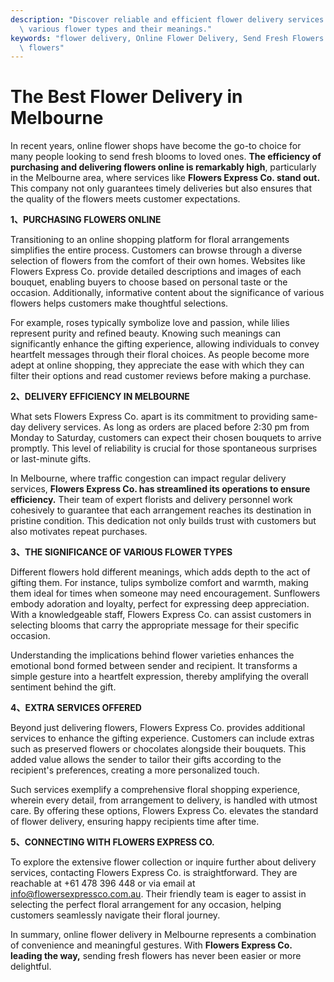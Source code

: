 ```yaml
---
description: "Discover reliable and efficient flower delivery services in Melbourne, featuring\
  \ various flower types and their meanings."
keywords: "flower delivery, Online Flower Delivery, Send Fresh Flowers in Melbourne, melbourne\
  \ flowers"
---
```

# The Best Flower Delivery in Melbourne

In recent years, online flower shops have become the go-to choice for many people looking to send fresh blooms to loved ones. **The efficiency of purchasing and delivering flowers online is remarkably high**, particularly in the Melbourne area, where services like **Flowers Express Co. stand out.** This company not only guarantees timely deliveries but also ensures that the quality of the flowers meets customer expectations.

**1、PURCHASING FLOWERS ONLINE**

Transitioning to an online shopping platform for floral arrangements simplifies the entire process. Customers can browse through a diverse selection of flowers from the comfort of their own homes. Websites like Flowers Express Co. provide detailed descriptions and images of each bouquet, enabling buyers to choose based on personal taste or the occasion. Additionally, informative content about the significance of various flowers helps customers make thoughtful selections.

For example, roses typically symbolize love and passion, while lilies represent purity and refined beauty. Knowing such meanings can significantly enhance the gifting experience, allowing individuals to convey heartfelt messages through their floral choices. As people become more adept at online shopping, they appreciate the ease with which they can filter their options and read customer reviews before making a purchase.

**2、DELIVERY EFFICIENCY IN MELBOURNE**

What sets Flowers Express Co. apart is its commitment to providing same-day delivery services. As long as orders are placed before 2:30 pm from Monday to Saturday, customers can expect their chosen bouquets to arrive promptly. This level of reliability is crucial for those spontaneous surprises or last-minute gifts. 

In Melbourne, where traffic congestion can impact regular delivery services, **Flowers Express Co. has streamlined its operations to ensure efficiency.** Their team of expert florists and delivery personnel work cohesively to guarantee that each arrangement reaches its destination in pristine condition. This dedication not only builds trust with customers but also motivates repeat purchases.

**3、THE SIGNIFICANCE OF VARIOUS FLOWER TYPES**

Different flowers hold different meanings, which adds depth to the act of gifting them. For instance, tulips symbolize comfort and warmth, making them ideal for times when someone may need encouragement. Sunflowers embody adoration and loyalty, perfect for expressing deep appreciation. With a knowledgeable staff, Flowers Express Co. can assist customers in selecting blooms that carry the appropriate message for their specific occasion.

Understanding the implications behind flower varieties enhances the emotional bond formed between sender and recipient. It transforms a simple gesture into a heartfelt expression, thereby amplifying the overall sentiment behind the gift.

**4、EXTRA SERVICES OFFERED**

Beyond just delivering flowers, Flowers Express Co. provides additional services to enhance the gifting experience. Customers can include extras such as preserved flowers or chocolates alongside their bouquets. This added value allows the sender to tailor their gifts according to the recipient's preferences, creating a more personalized touch. 

Such services exemplify a comprehensive floral shopping experience, wherein every detail, from arrangement to delivery, is handled with utmost care. By offering these options, Flowers Express Co. elevates the standard of flower delivery, ensuring happy recipients time after time.

**5、CONNECTING WITH FLOWERS EXPRESS CO.**

To explore the extensive flower collection or inquire further about delivery services, contacting Flowers Express Co. is straightforward. They are reachable at +61 478 396 448 or via email at info@flowersexpressco.com.au. Their friendly team is eager to assist in selecting the perfect floral arrangement for any occasion, helping customers seamlessly navigate their floral journey.

In summary, online flower delivery in Melbourne represents a combination of convenience and meaningful gestures. With **Flowers Express Co. leading the way,** sending fresh flowers has never been easier or more delightful.
